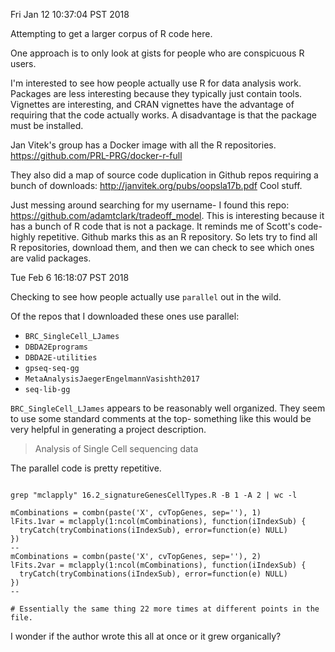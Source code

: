 Fri Jan 12 10:37:04 PST 2018

Attempting to get a larger corpus of R code here.

One approach is to only look at gists for people who are conspicuous R
users.

I'm interested to see how people actually use R for data analysis work.
Packages are less interesting because they typically just contain tools.
Vignettes are interesting, and CRAN vignettes have the advantage of
requiring that the code actually works. A disadvantage is that the package
must be installed.

Jan Vitek's group has a Docker image with all the R repositories.
https://github.com/PRL-PRG/docker-r-full

They also did a map of source code duplication in Github repos requiring a bunch of
downloads: http://janvitek.org/pubs/oopsla17b.pdf
Cool stuff.

Just messing around searching for my username- I found this repo:
https://github.com/adamtclark/tradeoff_model. This is interesting because
it has a bunch of R code that is not a package. It reminds me of Scott's
code- highly repetitive. Github marks this as an R repository. So lets try
to find all R repositories, download them, and then we can check to see
which ones are valid packages.

Tue Feb  6 16:18:07 PST 2018

Checking to see how people actually use `parallel` out in the wild.

Of the repos that I downloaded these ones use parallel:
- `BRC_SingleCell_LJames`
- `DBDA2Eprograms`
- `DBDA2E-utilities`
- `gpseq-seq-gg`
- `MetaAnalysisJaegerEngelmannVasishth2017`
- `seq-lib-gg`


`BRC_SingleCell_LJames` appears to be reasonably well organized. They seem
to use some standard comments at the top- something like this would be very
helpful in generating a project description.

> Analysis of Single Cell sequencing data

The parallel code is pretty repetitive.

```{sh}

grep "mclapply" 16.2_signatureGenesCellTypes.R -B 1 -A 2 | wc -l

mCombinations = combn(paste('X', cvTopGenes, sep=''), 1)
lFits.1var = mclapply(1:ncol(mCombinations), function(iIndexSub) {
  tryCatch(tryCombinations(iIndexSub), error=function(e) NULL)
})
--
mCombinations = combn(paste('X', cvTopGenes, sep=''), 2)
lFits.2var = mclapply(1:ncol(mCombinations), function(iIndexSub) {
  tryCatch(tryCombinations(iIndexSub), error=function(e) NULL)
})
--

# Essentially the same thing 22 more times at different points in the file.

```

I wonder if the author wrote this all at once or it grew organically?
